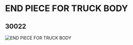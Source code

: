 # END PIECE FOR TRUCK BODY
## 30022
![END PIECE FOR TRUCK BODY](https://lc-www-live-s.legocdn.com/media/bricks/5/2/6092821.jpg)